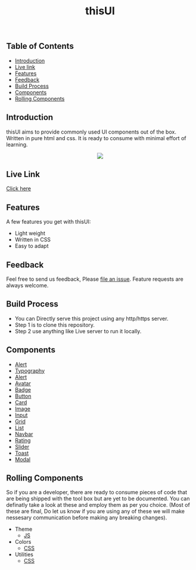 <h1 align="center"> thisUI </h1> <br>

## Table of Contents

- [Introduction](#introduction)
- [Live link](#live-link)
- [Features](#features)
- [Feedback](#feedback)
- [Build Process](#build-process)
- [Components](#components)
- [Rolling Components](#rolling-components)


## Introduction
thisUI aims to provide commonly used UI components out of the box. Written in pure html and css. It is ready to consume with minimal effort of learning. 


<p align="center">
 <img src="https://user-images.githubusercontent.com/32888608/155021205-c2e4f82b-f489-4040-ac17-81f28bfe09a3.png">
</p>

## Live Link
[Click here](https://thisui.netlify.app)

## Features

A few features you get with thisUI:

* Light weight
* Written in CSS
* Easy to adapt

## Feedback

Feel free to send us feedback, Please [file an issue](https://github.com/SJTGSHIVAM/thisUI/issues/new). Feature requests are always welcome.


## Build Process

- You can Directly serve this project using any http/https server. 
- Step 1 is to clone this repository.
- Step 2 use anything like Live server to run it locally.


## Components

* [Alert](https://thisui.netlify.app/atoms/alert/)
* [Typography](https://thisui.netlify.app/atoms/typography)
* [Alert](https://thisui.netlify.app/atoms/alert)
* [Avatar](https://thisui.netlify.app/atoms/avatar)
* [Badge](https://thisui.netlify.app/atoms/badge)
* [Button](https://thisui.netlify.app/atoms/button)
* [Card](https://thisui.netlify.app/molecules/card)
* [Image](https://thisui.netlify.app/atoms/image)
* [Input](https://thisui.netlify.app/atoms/input)
* [Grid](https://thisui.netlify.app/atoms/grid)
* [List](https://thisui.netlify.app/atoms/list)
* [Navbar](https://thisui.netlify.app/molecules/navbar)
* [Rating](https://thisui.netlify.app/molecules/rating)
* [Slider](https://thisui.netlify.app/atoms/slider)
* [Toast](https://thisui.netlify.app/molecules/toast)
* [Modal](https://thisui.netlify.app/molecules/modal)

## Rolling Components

So if you are a developer, there are ready to consume pieces of code that are being shipped with the tool box but are yet to be documented. You can definatly take a look at these and employ them as per you choice. (Most of these are final, Do let us know if you are using any of these we will make nessesary communication before making any breaking changes).

* Theme
    - [JS](https://github.com/SJTGSHIVAM/thisUI/blob/dev/atoms/theme/index.js)
* Colors
    - [CSS](https://github.com/SJTGSHIVAM/thisUI/blob/dev/atoms/colors/index.css)
* Utilities
    - [CSS](https://github.com/SJTGSHIVAM/thisUI/blob/dev/atoms/utils.css)
